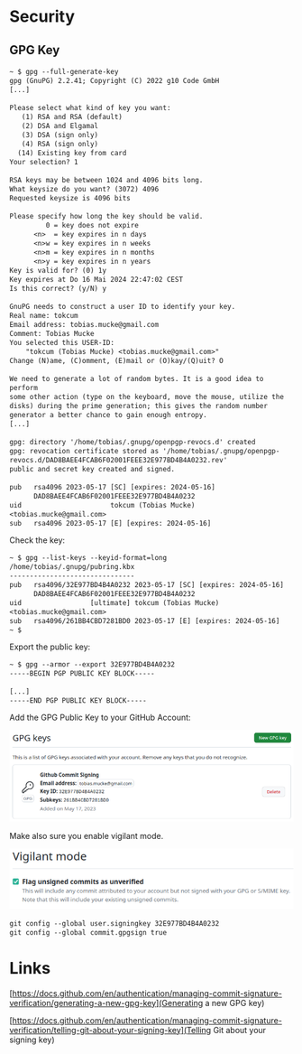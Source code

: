 # Security

## GPG Key

```
~ $ gpg --full-generate-key
gpg (GnuPG) 2.2.41; Copyright (C) 2022 g10 Code GmbH
[...]

Please select what kind of key you want:
   (1) RSA and RSA (default)
   (2) DSA and Elgamal
   (3) DSA (sign only)
   (4) RSA (sign only)
  (14) Existing key from card
Your selection? 1

RSA keys may be between 1024 and 4096 bits long.
What keysize do you want? (3072) 4096
Requested keysize is 4096 bits

Please specify how long the key should be valid.
         0 = key does not expire
      <n>  = key expires in n days
      <n>w = key expires in n weeks
      <n>m = key expires in n months
      <n>y = key expires in n years
Key is valid for? (0) 1y
Key expires at Do 16 Mai 2024 22:47:02 CEST
Is this correct? (y/N) y

GnuPG needs to construct a user ID to identify your key.
Real name: tokcum
Email address: tobias.mucke@gmail.com
Comment: Tobias Mucke
You selected this USER-ID:
    "tokcum (Tobias Mucke) <tobias.mucke@gmail.com>"
Change (N)ame, (C)omment, (E)mail or (O)kay/(Q)uit? O

We need to generate a lot of random bytes. It is a good idea to perform
some other action (type on the keyboard, move the mouse, utilize the
disks) during the prime generation; this gives the random number
generator a better chance to gain enough entropy.
[...]

gpg: directory '/home/tobias/.gnupg/openpgp-revocs.d' created
gpg: revocation certificate stored as '/home/tobias/.gnupg/openpgp-revocs.d/DAD8BAEE4FCAB6F02001FEEE32E977BD4B4A0232.rev'
public and secret key created and signed.

pub   rsa4096 2023-05-17 [SC] [expires: 2024-05-16]
      DAD8BAEE4FCAB6F02001FEEE32E977BD4B4A0232
uid                      tokcum (Tobias Mucke) <tobias.mucke@gmail.com>
sub   rsa4096 2023-05-17 [E] [expires: 2024-05-16]
```

Check the key:

```
~ $ gpg --list-keys --keyid-format=long
/home/tobias/.gnupg/pubring.kbx
-------------------------------
pub   rsa4096/32E977BD4B4A0232 2023-05-17 [SC] [expires: 2024-05-16]
      DAD8BAEE4FCAB6F02001FEEE32E977BD4B4A0232
uid                 [ultimate] tokcum (Tobias Mucke) <tobias.mucke@gmail.com>
sub   rsa4096/261BB4CBD7281BD0 2023-05-17 [E] [expires: 2024-05-16]
~ $
```

Export the public key:

```
~ $ gpg --armor --export 32E977BD4B4A0232
-----BEGIN PGP PUBLIC KEY BLOCK-----

[...]
-----END PGP PUBLIC KEY BLOCK-----
```

Add the GPG Public Key to your GitHub Account:

![Screenshot of Github account settings (GPG Keys)](https://github.com/polarlabs/kodiak-kb/blob/main/github-settings-access-gpg-keys.png?raw=true)

Make also sure you enable vigilant mode.

![Screenshot of Github account settings (Vigilant mode)](https://github.com/polarlabs/kodiak-kb/blob/main/github-settings-access-vigilant-mode.png?raw=true)

```
git config --global user.signingkey 32E977BD4B4A0232
git config --global commit.gpgsign true
```

# Links 

[https://docs.github.com/en/authentication/managing-commit-signature-verification/generating-a-new-gpg-key](Generating a new GPG key)

[https://docs.github.com/en/authentication/managing-commit-signature-verification/telling-git-about-your-signing-key](Telling Git about your signing key)

